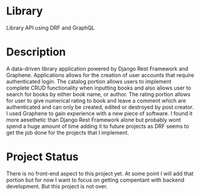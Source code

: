 # Library
Library API using DRF and GraphQL

# Description
A data-driven library application powered by Django Rest Framework and Graphene. Applications allows for the creation of user accounts that require authenticated login.
The catalog portion allows users to implement complete CRUD functionality when inputting books and also allows user to search for books by either book name, or author.
The rating portion allows for user to give numerical rating to book and leave a comment which are authenticated and can only be created, edited or destroyed by post creator.
I used Graphene to gain experience with a new piece of software. I found it more aesethetic than Django Rest Framework alone but probably wont spend a huge amount of time
adding it to future projects as DRF seems to get the job done for the projects that I implement.

# Project Status
There is no front-end aspect to this project yet. At some point I will add that portion but for now I want to focus on getting compentant with backend development. But this
project is not over. 
